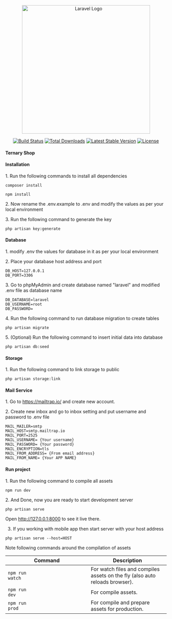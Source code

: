 <p align="center"><a href="https://laravel.com" target="_blank"><img src="https://raw.githubusercontent.com/laravel/art/master/logo-lockup/5%20SVG/2%20CMYK/1%20Full%20Color/laravel-logolockup-cmyk-red.svg" width="400" alt="Laravel Logo"></a></p>

<p align="center">
<a href="https://github.com/laravel/framework/actions"><img src="https://github.com/laravel/framework/workflows/tests/badge.svg" alt="Build Status"></a>
<a href="https://packagist.org/packages/laravel/framework"><img src="https://img.shields.io/packagist/dt/laravel/framework" alt="Total Downloads"></a>
<a href="https://packagist.org/packages/laravel/framework"><img src="https://img.shields.io/packagist/v/laravel/framework" alt="Latest Stable Version"></a>
<a href="https://packagist.org/packages/laravel/framework"><img src="https://img.shields.io/packagist/l/laravel/framework" alt="License"></a>
</p>

#### Ternary Shop

#### Installation

1\. Run the following commands to install all dependencies

`composer install`

`npm install`

2\. Now rename the .env.example to .env and modify the values as per
your local environment

3\. Run the following command to generate the key

`php artisan key:generate`



#### Database

1\. modify .env the values for database in it as per your local
environment

2\. Place your database host address and port

` DB_HOST=127.0.0.1  `  
` DB_PORT=3306  `  

3\. Go to phpMyAdmin and create database named "laravel" and modified
.env file as database name

`DB_DATABASE=laravel`  
` DB_USERNAME=root  `  
` DB_PASSWORD=  `

4\. Run the following command to run database migration to create tables

`php artisan migrate `


5\. (Optional) Run the following command to insert initial data into
database

`php artisan db:seed`



#### Storage

1\. Run the following command to link storage to public

`php artisan storage:link`



#### Mail Service

1\. Go to <https://mailtrap.io/> and create new account.

2\. Create new inbox and go to inbox setting and put username and
password to .env file

`MAIL_MAILER=smtp`  
`MAIL_HOST=smtp.mailtrap.io`  
`MAIL_PORT=2525`  
`MAIL_USERNAME= {Your username}`  
`MAIL_PASSWORD= {Your password}`  
`MAIL_ENCRYPTION=tls`  
`MAIL_FROM_ADDRESS= {From email address}`  
`MAIL_FROM_NAME= {Your APP NAME}`



#### Run project

1\. Run the following command to compile all assets

`npm run dev`

2\. And Done, now you are ready to start development server

`php artisan serve`

Open <http://127.0.0.1:8000> to see it live there.

3. If you working with mobile app then start server with your host
address

`php artisan serve --host=HOST`

Note following commands around the compilation of assets


| Command                                                                         | Description                                                                 |
| ------------------------------------------------------------------------------- | --------------------------------------------------------------------------- |
| `npm run                                                                 watch` | For watch files and compiles assets on the fly (also auto reloads browser). |
| `npm run                                                                 dev`   | For compile assets.                                                         |
| `npm run                                                                 prod`  | For compile and prepare assets for production.                              |
